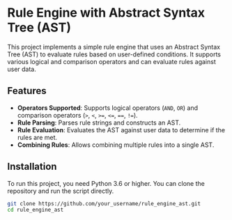 # Rule Engine with Abstract Syntax Tree (AST)

This project implements a simple rule engine that uses an Abstract Syntax Tree (AST) to evaluate rules based on user-defined conditions. It supports various logical and comparison operators and can evaluate rules against user data.

## Features

- **Operators Supported**: Supports logical operators (`AND`, `OR`) and comparison operators (`>`, `<`, `>=`, `<=`, `==`, `!=`).
- **Rule Parsing**: Parses rule strings and constructs an AST.
- **Rule Evaluation**: Evaluates the AST against user data to determine if the rules are met.
- **Combining Rules**: Allows combining multiple rules into a single AST.

## Installation

To run this project, you need Python 3.6 or higher. You can clone the repository and run the script directly.

```bash
git clone https://github.com/your_username/rule_engine_ast.git
cd rule_engine_ast
